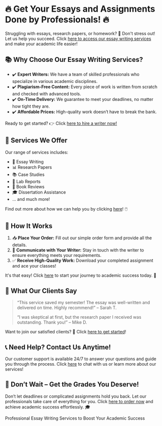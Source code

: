 <h1>🔥 Get Your Essays and Assignments Done by Professionals! 🔥</h1>

<p>Struggling with essays, research papers, or homework? 📝 Don't stress out! Let us help you succeed. Click <a href="https://tinyurl.com/topessay?keyword=essay+writing">here to access our essay writing services</a> and make your academic life easier!</p>

<h2>📚 Why Choose Our Essay Writing Services?</h2>

<ul>
    <li>✔️ <strong>Expert Writers:</strong> We have a team of skilled professionals who specialize in various academic disciplines.</li>
    <li>✔️ <strong>Plagiarism-Free Content:</strong> Every piece of work is written from scratch and checked with advanced tools.</li>
    <li>✔️ <strong>On-Time Delivery:</strong> We guarantee to meet your deadlines, no matter how tight they are.</li>
    <li>✔️ <strong>Affordable Prices:</strong> High-quality work doesn’t have to break the bank.</li>
</ul>

<p>Ready to get started? 👉 Click <a href="https://tinyurl.com/topessay?keyword=essay+writing">here to hire a writer now!</a></p>

<h2>🌟 Services We Offer</h2>

<p>Our range of services includes:</p>
<ul>
    <li>📖 Essay Writing</li>
    <li>📊 Research Papers</li>
    <li>📚 Case Studies</li>
    <li>🔬 Lab Reports</li>
    <li>📘 Book Reviews</li>
    <li>🎓 Dissertation Assistance</li>
    <li>... and much more!</li>
</ul>

<p>Find out more about how we can help you by clicking <a href="https://tinyurl.com/topessay?keyword=essay+writing">here</a>! 🖱️</p>

<h2>🎯 How It Works</h2>

<ol>
    <li>📥 <strong>Place Your Order:</strong> Fill out our simple order form and provide all the details.</li>
    <li>📢 <strong>Communicate with Your Writer:</strong> Stay in touch with the writer to ensure everything meets your requirements.</li>
    <li>✅ <strong>Receive High-Quality Work:</strong> Download your completed assignment and ace your classes!</li>
</ol>

<p>It's that easy! Click <a href="https://tinyurl.com/topessay?keyword=essay+writing">here</a> to start your journey to academic success today. 🚀</p>

<h2>💬 What Our Clients Say</h2>

<blockquote>
    <p>“This service saved my semester! The essay was well-written and delivered on time. Highly recommend!” – Sarah T.</p>
    <p>“I was skeptical at first, but the research paper I received was outstanding. Thank you!” – Mike D.</p>
</blockquote>

<p>Want to join our satisfied clients? 🌟 Click <a href="https://tinyurl.com/topessay?keyword=essay+writing">here to get started</a>!</p>

<h2>📞 Need Help? Contact Us Anytime!</h2>

<p>Our customer support is available 24/7 to answer your questions and guide you through the process. Click <a href="https://tinyurl.com/topessay?keyword=essay+writing">here</a> to chat with us or learn more about our services!</p>

<h2>🚀 Don’t Wait – Get the Grades You Deserve!</h2>

<p>Don’t let deadlines or complicated assignments hold you back. Let our professionals take care of everything for you. Click <a href="https://tinyurl.com/topessay?keyword=essay+writing">here to order now</a> and achieve academic success effortlessly. 🎓</p>
Professional Essay Writing Services to Boost Your Academic Success
